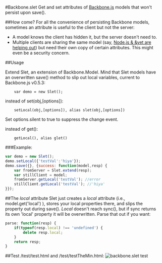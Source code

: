 #Backbone.slet
Get and set attributes of [Backbone.js](http://documentcloud.github.com/backbone/) models that won't persist upon save().

##How come?
For all the convenience of persisting Backbone models, sometimes an attribute is useful to the client but not the server:

- A model knows the client has hidden it, but the server doesn't need to.
- Multiple clients are sharing the same model (say, [Node.js & &yet are helping out](http://andyet.net/blog/2011/feb/15/re-using-backbonejs-models-on-the-server-with-node/)) but need their own copy of certain attributes. This might even be a security concern.

##Usage

Extend Slet, an extension of Backbone.Model. Mind that Slet models have an overwritten save() method to slip out local variables, current to Backbone.js v0.5.3:

		var demo = new Slet();

instead of set(obj,[options]):
		
		setLocal(obj,[options]), alias slet(obj,[options])
Set options.silent to true to suppress the change event.
	
instead of get():

		getLocal(), alias glet()
		


###Example:

``` javascript
var demo = new Slet();
demo.setLocal({'testVal':'hiya'});
demo.save({}, {success: function(model,resp) {
	var fromServer = Slet.extend(resp);
	var stillClient = model;
	fromServer.getLocal('testVal'); //error
	stillClient.getLocal('testVal'); //'hiya'
}});
```

##The *local* attribute
Slet just creates a *local* attribute (i.e., model.get('local') ), stores your local properties there, and slips the property out during save(). *Local* doesn't reach sync(), but if sync returns its own 'local' property it will be overwritten. Parse that out if you want:

``` javascript
parse: function(resp) {
	if(typeof(resp.local) !== 'undefined') {
		delete resp.local;
	}
	return resp;
}
```
##Test
		/test/test.html and /test/testTheMin.html:
![backbone.slet test](https://github.com/jrs2ea/backbone.slet/raw/master/test.png)
